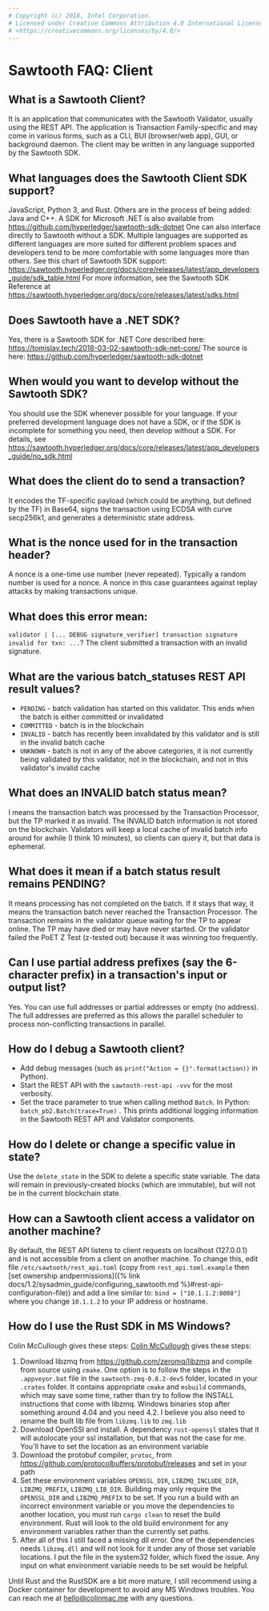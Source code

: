 ```yaml
---
# Copyright (c) 2018, Intel Corporation.
# Licensed under Creative Commons Attribution 4.0 International License
# <https://creativecommons.org/licenses/by/4.0/>
---
```


# Sawtooth FAQ: Client

## What is a Sawtooth Client?

It is an application that communicates with the Sawtooth Validator,
usually using the REST API. The application is Transaction
Family-specific and may come in various forms, such as a CLI, BUI
(browser/web app), GUI, or background daemon. The client may be written
in any language supported by the Sawtooth SDK.

## What languages does the Sawtooth Client SDK support?

JavaScript, Python 3, and Rust. Others are in the process of being
added: Java and C++. A SDK for Microsoft .NET is also available from
<https://github.com/hyperledger/sawtooth-sdk-dotnet> One can also
interface directly to Sawtooth without a SDK. Multiple languages are
supported as different languages are more suited for different problem
spaces and developers tend to be more comfortable with some languages
more than others. See this chart of Sawtooth SDK support:
<https://sawtooth.hyperledger.org/docs/core/releases/latest/app_developers_guide/sdk_table.html>
For more information, see the Sawtooth SDK Reference at
<https://sawtooth.hyperledger.org/docs/core/releases/latest/sdks.html>

## Does Sawtooth have a .NET SDK?

Yes, there is a Sawtooth SDK for .NET Core described here:
<https://tomislav.tech/2018-03-02-sawtooth-sdk-net-core/> The source is
here: <https://github.com/hyperledger/sawtooth-sdk-dotnet>

## When would you want to develop without the Sawtooth SDK?

You should use the SDK whenever possible for your language. If your
preferred development language does not have a SDK, or if the SDK is
incomplete for something you need, then develop without a SDK. For
details, see
<https://sawtooth.hyperledger.org/docs/core/releases/latest/app_developers_guide/no_sdk.html>

## What does the client do to send a transaction?

It encodes the TF-specific payload (which could be anything, but defined
by the TF) in Base64, signs the transaction using ECDSA with curve
secp256k1, and generates a deterministic state address.

## What is the nonce used for in the transaction header?

A nonce is a one-time use number (never repeated). Typically a random
number is used for a nonce. A nonce in this case guarantees against
replay attacks by making transactions unique.

## What does this error mean:

`validator | [... DEBUG signature_verifier] transaction signature invalid for
txn: ...`?
The client submitted a transaction with an invalid signature.

## What are the various batch_statuses REST API result values?

-   `PENDING` - batch validation has started on this validator. This
    ends when the batch is either committed or invalidated
-   `COMMITTED` - batch is in the blockchain
-   `INVALID` - batch has recently been invalidated by this validator
    and is still in the invalid batch cache
-   `UNKNOWN` - batch is not in any of the above categories, it is not
    currently being validated by this validator, not in the blockchain,
    and not in this validator\'s invalid cache

## What does an INVALID batch status mean?

I means the transaction batch was processed by the Transaction
Processor, but the TP marked it as invalid. The INVALID batch
information is not stored on the blockchain. Validators will keep a
local cache of invalid batch info around for awhile (I think 10
minutes), so clients can query it, but that data is ephemeral.

## What does it mean if a batch status result remains PENDING?

It means processing has not completed on the batch. If it stays that
way, it means the transaction batch never reached the Transaction
Processor. The transaction remains in the validator queue waiting for
the TP to appear online. The TP may have died or may have never started.
Or the validator failed the PoET Z Test (z-tested out) because it was
winning too frequently.

<h2 id="can-i-use-partial-address"> Can I use partial address prefixes (say the
6-character prefix) in a transaction's input or output list?</h2>

Yes. You can use full addresses or partial addresses or empty (no
address). The full addresses are preferred as this allows the parallel
scheduler to process non-conflicting transactions in parallel.

## How do I debug a Sawtooth client?

-   Add debug messages (such as `print("Action = {}".format(action))` in
    Python).
-   Start the REST API with the `sawtooth-rest-api -vvv` for the most
    verbosity.
-   Set the trace parameter to true when calling method `Batch`. In
    Python: `batch_pb2.Batch(trace=True)` . This prints additional
    logging information in the Sawtooth REST API and Validator
    components.

## How do I delete or change a specific value in state?

Use the `delete_state` in the SDK to delete a specific state variable.
The data will remain in previously-created blocks (which are immutable),
but will not be in the current blockchain state.

## How can a Sawtooth client access a validator on another machine?

By default, the REST API listens to client requests on localhost
(127.0.0.1) and is not accessible from a client on another machine. To
change this, edit file `/etc/sawtooth/rest_api.toml` (copy from
`rest_api.toml.example` then
[set ownership andpermissions]({%
link docs/1.2/sysadmin_guide/configuring_sawtooth.md %}#rest-api-configuration-file))
and add a line similar to:
`bind = ["10.1.1.2:8008"]` where you change `10.1.1.2` to your IP
address or hostname.

## How do I use the Rust SDK in MS Windows?

Colin McCullough gives these steps: [Colin
McCullough](https://github.com/colincmcc) gives these steps:

1.  Download libzmq from <https://github.com/zeromq/libzmq> and compile
    from source using `cmake`. One option is to follow the steps in the
    `.appveyor.bat` file in the `sawtooth-zmq-0.8.2-dev5` folder,
    located in your `.crates` folder. It contains appropriate `cmake`
    and `msbuild` commands, which may save some time, rather than try to
    follow the INSTALL instructions that come with libzmq. Windows
    binaries stop after something around 4.04 and you need 4.2. I
    believe you also need to rename the built lib file from `libzmq.lib`
    to `zmq.lib`
2.  Download OpenSSl and install. A dependency `rust-openssl` states
    that it will autolocate your ssl installation, but that was not the
    case for me. You\'ll have to set the location as an environment
    variable
3.  Download the protobuf compiler, `protoc`, from
    <https://github.com/protocolbuffers/protobuf/releases> and set in
    your path
4.  Set these environment variables `OPENSSL_DIR`, `LIBZMQ_INCLUDE_DIR`,
    `LIBZMQ_PREFIX`, `LIBZMQ_LIB_DIR`. Building may only require the
    `OPENSSL_DIR` and `LIBZMQ_PREFIX` to be set. If you run a build with
    an incorrect environment variable or you move the dependencies to
    another location, you must run `cargo clean` to reset the build
    environment. Rust will look to the old build environment for any
    environment variables rather than the currently set paths.
5.  After all of this I still faced a missing dll error. One of the
    dependencies needs `libzmq.dll` and will not look for it under any
    of those set variable locations. I put the file in the system32
    folder, which fixed the issue. Any input on what environment
    variable needs to be set would be helpful.

Until Rust and the RustSDK are a bit more mature, I still recommend
using a Docker container for development to avoid any MS Windows
troubles. You can reach me at <hello@colinmac.me> with any questions.
